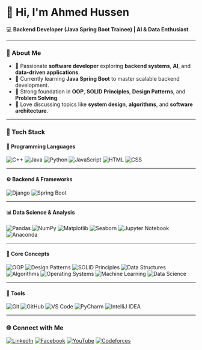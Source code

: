 # 👋 Hi, I'm Ahmed Hussen

💻 **Backend Developer (Java Spring Boot Trainee) | AI & Data Enthusiast**

---

### 🧠 About Me
- 🚀 Passionate **software developer** exploring **backend systems**, **AI**, and **data-driven applications**.  
- 🌱 Currently learning **Java Spring Boot** to master scalable backend development.  
- 🧩 Strong foundation in **OOP**, **SOLID Principles**, **Design Patterns**, and **Problem Solving**.  
- 💬 Love discussing topics like **system design**, **algorithms**, and **software architecture**.  

---

### 🧰 Tech Stack

#### 💬 Programming Languages
![C++](https://img.shields.io/badge/C++-00599C?style=for-the-badge&logo=cplusplus&logoColor=white)
![Java](https://img.shields.io/badge/Java-007396?style=for-the-badge&logo=openjdk&logoColor=white)
![Python](https://img.shields.io/badge/Python-3776AB?style=for-the-badge&logo=python&logoColor=white)
![JavaScript](https://img.shields.io/badge/JavaScript-F7DF1E?style=for-the-badge&logo=javascript&logoColor=black)
![HTML](https://img.shields.io/badge/HTML5-E34F26?style=for-the-badge&logo=html5&logoColor=white)
![CSS](https://img.shields.io/badge/CSS3-1572B6?style=for-the-badge&logo=css3&logoColor=white)

---

#### ⚙️ Backend & Frameworks
![Django](https://img.shields.io/badge/Django-092E20?style=for-the-badge&logo=django&logoColor=white)
![Spring Boot](https://img.shields.io/badge/Spring%20Boot-6DB33F?style=for-the-badge&logo=springboot&logoColor=white)

---

#### 📊 Data Science & Analysis
![Pandas](https://img.shields.io/badge/Pandas-150458?style=for-the-badge&logo=pandas&logoColor=white)
![NumPy](https://img.shields.io/badge/NumPy-013243?style=for-the-badge&logo=numpy&logoColor=white)
![Matplotlib](https://img.shields.io/badge/Matplotlib-11557C?style=for-the-badge&logo=plotly&logoColor=white)
![Seaborn](https://img.shields.io/badge/Seaborn-4C72B0?style=for-the-badge&logo=python&logoColor=white)
![Jupyter Notebook](https://img.shields.io/badge/Jupyter-FA0F00?style=for-the-badge&logo=jupyter&logoColor=white)
![Anaconda](https://img.shields.io/badge/Anaconda-42B029?style=for-the-badge&logo=anaconda&logoColor=white)

---

#### 🧩 Core Concepts
![OOP](https://img.shields.io/badge/OOP-FF8C00?style=for-the-badge&logo=abstract&logoColor=white)
![Design Patterns](https://img.shields.io/badge/Design%20Patterns-FFA500?style=for-the-badge&logo=patternfly&logoColor=white)
![SOLID Principles](https://img.shields.io/badge/SOLID-FF69B4?style=for-the-badge&logo=abstract&logoColor=white)
![Data Structures](https://img.shields.io/badge/Data%20Structures-228B22?style=for-the-badge&logo=dependabot&logoColor=white)
![Algorithms](https://img.shields.io/badge/Algorithms-800080?style=for-the-badge&logo=codeforces&logoColor=white)
![Operating Systems](https://img.shields.io/badge/Operating%20Systems-000000?style=for-the-badge&logo=linux&logoColor=white)
![Machine Learning](https://img.shields.io/badge/Machine%20Learning%20(Basic)-FF6F00?style=for-the-badge&logo=tensorflow&logoColor=white)
![Data Science](https://img.shields.io/badge/Data%20Science-1F8ACB?style=for-the-badge&logo=dataspell&logoColor=white)

---

#### 🧰 Tools
![Git](https://img.shields.io/badge/Git-F05032?style=for-the-badge&logo=git&logoColor=white)
![GitHub](https://img.shields.io/badge/GitHub-181717?style=for-the-badge&logo=github&logoColor=white)
![VS Code](https://img.shields.io/badge/VS%20Code-007ACC?style=for-the-badge&logo=visualstudiocode&logoColor=white)
![PyCharm](https://img.shields.io/badge/PyCharm-000000?style=for-the-badge&logo=pycharm&logoColor=white)
![IntelliJ IDEA](https://img.shields.io/badge/IntelliJ%20IDEA-000000?style=for-the-badge&logo=intellijidea&logoColor=white)

---

### 🌐 Connect with Me
[![LinkedIn](https://img.shields.io/badge/LinkedIn-0A66C2?style=for-the-badge&logo=linkedin&logoColor=white)](https://www.linkedin.com/in/ahmed-elsherif-119b60337?utm_source=share&utm_campaign=share_via&utm_content=profile&utm_medium=ios_app)
[![Facebook](https://img.shields.io/badge/Facebook-1877F2?style=for-the-badge&logo=facebook&logoColor=white)](https://www.facebook.com/share/1KscghQWsa/?mibextid=LQQJ4d)
[![YouTube](https://img.shields.io/badge/YouTube-FF0000?style=for-the-badge&logo=youtube&logoColor=white)](https://youtube.com/@ahmedhussen8077?si=LwLCuFNhZRdNkLLK)
[![Codeforces](https://img.shields.io/badge/Codeforces-1F8ACB?style=for-the-badge&logo=codeforces&logoColor=white)](https://codeforces.com/profile/ahmed452005)

